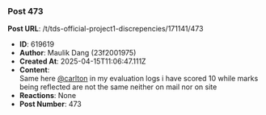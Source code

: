 ### Post 473
**Post URL**: /t/tds-official-project1-discrepencies/171141/473
- **ID**: 619619
- **Author**: Maulik Dang (23f2001975)
- **Created At**: 2025-04-15T11:06:47.111Z
- **Content**:  
  Same here <a class="mention" href="/u/carlton">@carlton</a> in my evaluation logs i have scored 10 while marks being reflected are not the same neither on mail nor on site
- **Reactions**: None
- **Post Number**: 473

